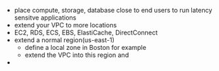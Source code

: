 * place compute, storage, database close to end users to run latency sensitve applications
* extend your VPC to more locations
* EC2, RDS, ECS, EBS, ElastiCache, DirectConnect
* extend a normal region(us-east-1)
    * define a local zone in Boston for example
    * extend the VPC into this region and 
* 